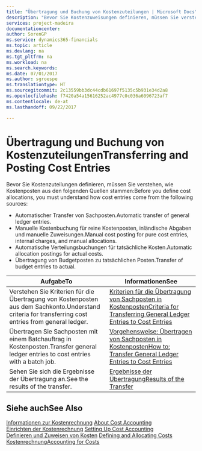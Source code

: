 ```yaml
---
title: "Übertragung und Buchung von Kostenzuteilungen | Microsoft Docs"
description: "Bevor Sie Kostenzuweisungen definieren, müssen Sie verstehen, woher Kostenzuteilungen stammen:"
services: project-madeira
documentationcenter: 
author: SorenGP
ms.service: dynamics365-financials
ms.topic: article
ms.devlang: na
ms.tgt_pltfrm: na
ms.workload: na
ms.search.keywords: 
ms.date: 07/01/2017
ms.author: sgroespe
ms.translationtype: HT
ms.sourcegitcommit: 2c13559bb3dc44cdb61697f5135c5b931e34d2a8
ms.openlocfilehash: f7420a54a15616252ac4977c0c036a6096723af7
ms.contentlocale: de-at
ms.lasthandoff: 09/22/2017

---
```

# <a name="transferring-and-posting-cost-entries"></a><span data-ttu-id="58051-103">Übertragung und Buchung von Kostenzuteilungen</span><span class="sxs-lookup"><span data-stu-id="58051-103">Transferring and Posting Cost Entries</span></span>
<span data-ttu-id="58051-104">Bevor Sie Kostenzuteilungen definieren, müssen Sie verstehen, wie Kostenposten aus den folgenden Quellen stammen:</span><span class="sxs-lookup"><span data-stu-id="58051-104">Before you define cost allocations, you must understand how cost entries come from the following sources:</span></span>  

-   <span data-ttu-id="58051-105">Automatischer Transfer von Sachposten.</span><span class="sxs-lookup"><span data-stu-id="58051-105">Automatic transfer of general ledger entries.</span></span>  
-   <span data-ttu-id="58051-106">Manuelle Kostenbuchung für reine Kostenposten, inländische Abgaben und manuelle Zuweisungen.</span><span class="sxs-lookup"><span data-stu-id="58051-106">Manual cost posting for pure cost entries, internal charges, and manual allocations.</span></span>  
-   <span data-ttu-id="58051-107">Automatische Verteilungsbuchungen für tatsächliche Kosten.</span><span class="sxs-lookup"><span data-stu-id="58051-107">Automatic allocation postings for actual costs.</span></span>  
-   <span data-ttu-id="58051-108">Übertragung von Budgetposten zu tatsächlichen Posten.</span><span class="sxs-lookup"><span data-stu-id="58051-108">Transfer of budget entries to actual.</span></span>  

|<span data-ttu-id="58051-109">**Aufgabe**</span><span class="sxs-lookup"><span data-stu-id="58051-109">**To**</span></span>|<span data-ttu-id="58051-110">**Informationen**</span><span class="sxs-lookup"><span data-stu-id="58051-110">**See**</span></span>|  
|------------|-------------|  
|<span data-ttu-id="58051-111">Verstehen Sie Kriterien für die Übertragung von Kostenposten aus dem Sachkonto.</span><span class="sxs-lookup"><span data-stu-id="58051-111">Understand criteria for transferring cost entries from general ledger.</span></span>|[<span data-ttu-id="58051-112">Kriterien für die Übertragung von Sachposten in Kostenposten</span><span class="sxs-lookup"><span data-stu-id="58051-112">Criteria for Transferring General Ledger Entries to Cost Entries</span></span>](finance-criteria-for-transferring-general-ledger-entries-to-cost-entries.md)|  
|<span data-ttu-id="58051-113">Übertragen Sie Sachposten mit einem Batchauftrag in Kostenposten.</span><span class="sxs-lookup"><span data-stu-id="58051-113">Transfer general ledger entries to cost entries with a batch job.</span></span>|[<span data-ttu-id="58051-114">Vorgehensweise: Übertragen von Sachposten in Kostenposten</span><span class="sxs-lookup"><span data-stu-id="58051-114">How to: Transfer General Ledger Entries to Cost Entries</span></span>](finance-how-to-transfer-general-ledger-entries-to-cost-entries.md)|  
|<span data-ttu-id="58051-115">Sehen Sie sich die Ergebnisse der Übertragung an.</span><span class="sxs-lookup"><span data-stu-id="58051-115">See the results of the transfer.</span></span>|[<span data-ttu-id="58051-116">Ergebnisse der Übertragung</span><span class="sxs-lookup"><span data-stu-id="58051-116">Results of the Transfer</span></span>](finance-results-of-the-transfer.md)|  

## <a name="see-also"></a><span data-ttu-id="58051-117">Siehe auch</span><span class="sxs-lookup"><span data-stu-id="58051-117">See Also</span></span>  
 <span data-ttu-id="58051-118">[Informationen zur Kostenrechnung](finance-about-cost-accounting.md) </span><span class="sxs-lookup"><span data-stu-id="58051-118">[About Cost Accounting](finance-about-cost-accounting.md) </span></span>  
 <span data-ttu-id="58051-119">[Einrichten der Kostenrechnung](finance-set-up-cost-accounting.md) </span><span class="sxs-lookup"><span data-stu-id="58051-119">[Setting Up Cost Accounting](finance-set-up-cost-accounting.md) </span></span>  
 <span data-ttu-id="58051-120">[Definieren und Zuweisen von Kosten](finance-define-and-allocate-costs.md) </span><span class="sxs-lookup"><span data-stu-id="58051-120">[Defining and Allocating Costs](finance-define-and-allocate-costs.md) </span></span>  
 [<span data-ttu-id="58051-121">Kostenrechnung</span><span class="sxs-lookup"><span data-stu-id="58051-121">Accounting for Costs</span></span>](finance-manage-cost-accounting.md)

